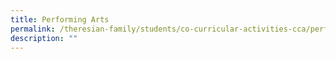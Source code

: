 ```yaml
---
title: Performing Arts
permalink: /theresian-family/students/co-curricular-activities-cca/performing-arts/
description: ""
---
```

